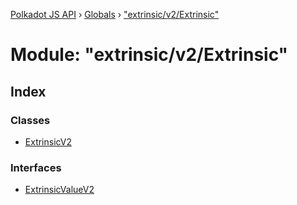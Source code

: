 [Polkadot JS API](../README.md) › [Globals](../globals.md) › ["extrinsic/v2/Extrinsic"](_extrinsic_v2_extrinsic_.md)

# Module: "extrinsic/v2/Extrinsic"

## Index

### Classes

* [ExtrinsicV2](../classes/_extrinsic_v2_extrinsic_.extrinsicv2.md)

### Interfaces

* [ExtrinsicValueV2](../interfaces/_extrinsic_v2_extrinsic_.extrinsicvaluev2.md)
